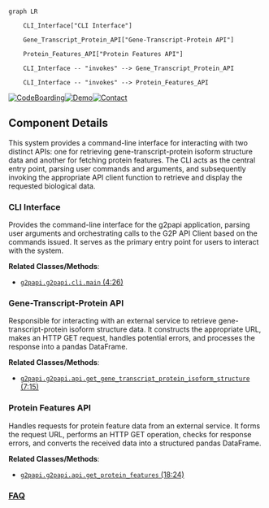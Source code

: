 ```mermaid

graph LR

    CLI_Interface["CLI Interface"]

    Gene_Transcript_Protein_API["Gene-Transcript-Protein API"]

    Protein_Features_API["Protein Features API"]

    CLI_Interface -- "invokes" --> Gene_Transcript_Protein_API

    CLI_Interface -- "invokes" --> Protein_Features_API

```

[![CodeBoarding](https://img.shields.io/badge/Generated%20by-CodeBoarding-9cf?style=flat-square)](https://github.com/CodeBoarding/GeneratedOnBoardings)[![Demo](https://img.shields.io/badge/Try%20our-Demo-blue?style=flat-square)](https://www.codeboarding.org/demo)[![Contact](https://img.shields.io/badge/Contact%20us%20-%20contact@codeboarding.org-lightgrey?style=flat-square)](mailto:contact@codeboarding.org)



## Component Details



This system provides a command-line interface for interacting with two distinct APIs: one for retrieving gene-transcript-protein isoform structure data and another for fetching protein features. The CLI acts as the central entry point, parsing user commands and arguments, and subsequently invoking the appropriate API client function to retrieve and display the requested biological data.



### CLI Interface

Provides the command-line interface for the g2papi application, parsing user arguments and orchestrating calls to the G2P API Client based on the commands issued. It serves as the primary entry point for users to interact with the system.





**Related Classes/Methods**:



- <a href="https://github.com/broadinstitute/g2papi/blob/master/g2papi/cli.py#L4-L26" target="_blank" rel="noopener noreferrer">`g2papi.g2papi.cli.main` (4:26)</a>





### Gene-Transcript-Protein API

Responsible for interacting with an external service to retrieve gene-transcript-protein isoform structure data. It constructs the appropriate URL, makes an HTTP GET request, handles potential errors, and processes the response into a pandas DataFrame.





**Related Classes/Methods**:



- <a href="https://github.com/broadinstitute/g2papi/blob/master/g2papi/api.py#L7-L15" target="_blank" rel="noopener noreferrer">`g2papi.g2papi.api.get_gene_transcript_protein_isoform_structure` (7:15)</a>





### Protein Features API

Handles requests for protein feature data from an external service. It forms the request URL, performs an HTTP GET operation, checks for response errors, and converts the received data into a structured pandas DataFrame.





**Related Classes/Methods**:



- <a href="https://github.com/broadinstitute/g2papi/blob/master/g2papi/api.py#L18-L24" target="_blank" rel="noopener noreferrer">`g2papi.g2papi.api.get_protein_features` (18:24)</a>









### [FAQ](https://github.com/CodeBoarding/GeneratedOnBoardings/tree/main?tab=readme-ov-file#faq)